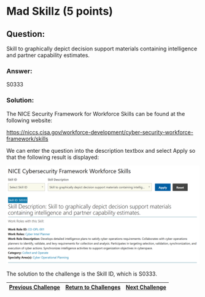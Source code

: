 # Mad Skillz (5 points)

## Question:

Skill to graphically depict decision support materials containing intelligence and partner capability estimates.

### Answer:

S0333

### Solution:

The NICE Security Framework for Workforce Skills can be found at the following website:

https://niccs.cisa.gov/workforce-development/cyber-security-workforce-framework/skills

We can enter the question into the description textbox and select Apply so that the following result is displayed:

![nice-screenshot.png](nice-screenshot.png)

The solution to the challenge is the Skill ID, which is S0333.

| [Previous Challenge](/Challenges/Collect-And-Operate/1) | [Return to Challenges](/Challenges/../../../#modules) | [Next Challenge](/Challenges/Collect-And-Operate/3) |
| :------- | :-----: | ------: |
